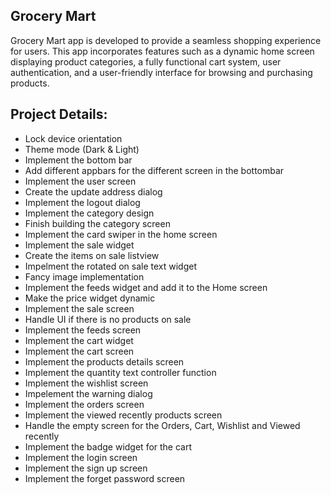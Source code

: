 ## Grocery Mart
Grocery Mart app is developed to provide a seamless shopping experience for users. This app incorporates features such as a dynamic home screen displaying product categories, a fully functional cart system, user authentication, and a user-friendly interface for browsing and purchasing products.   
 
## Project Details:       
 - Lock device orientation
 - Theme mode (Dark & Light)        
 - Implement the bottom bar      
 - Add different appbars for the different screen in the bottombar   
 - Implement the user screen  
 - Create the update address dialog   
 - Implement the logout dialog  
 - Implement the category design       
 - Finish building the category screen  
 - Implement the card swiper in the home screen   
 - Implement the sale widget    
 - Create the items on sale listview     
 - Impelment the rotated on sale text widget  
 - Fancy image implementation 
 - Implement the feeds widget and add it to the Home screen
 - Make the price widget dynamic
 - Implement the sale screen 
 - Handle UI if there is no products on sale
 - Implement the feeds screen
 - Implement the cart widget
 - Implement the cart screen
 - Implement the products details screen
 - Implement the quantity text controller function
 - Implement the wishlist screen
 - Impelement the warning dialog
 - Implement the orders screen
 - Implement the viewed recently products screen
 - Handle the empty screen for the Orders, Cart, Wishlist and Viewed recently
 - Implement the badge widget for the cart
 - Implement the login screen
 - Implement the sign up screen
 - Implement the forget password screen

